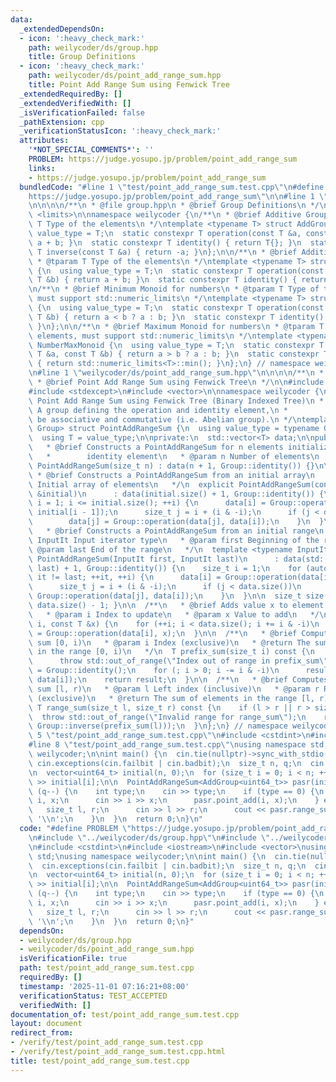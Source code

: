 ```yaml
---
data:
  _extendedDependsOn:
  - icon: ':heavy_check_mark:'
    path: weilycoder/ds/group.hpp
    title: Group Definitions
  - icon: ':heavy_check_mark:'
    path: weilycoder/ds/point_add_range_sum.hpp
    title: Point Add Range Sum using Fenwick Tree
  _extendedRequiredBy: []
  _extendedVerifiedWith: []
  _isVerificationFailed: false
  _pathExtension: cpp
  _verificationStatusIcon: ':heavy_check_mark:'
  attributes:
    '*NOT_SPECIAL_COMMENTS*': ''
    PROBLEM: https://judge.yosupo.jp/problem/point_add_range_sum
    links:
    - https://judge.yosupo.jp/problem/point_add_range_sum
  bundledCode: "#line 1 \"test/point_add_range_sum.test.cpp\"\n#define PROBLEM \"\
    https://judge.yosupo.jp/problem/point_add_range_sum\"\n\n#line 1 \"weilycoder/ds/group.hpp\"\
    \n\n\n\n/**\n * @file group.hpp\n * @brief Group Definitions\n */\n\n#include\
    \ <limits>\n\nnamespace weilycoder {\n/**\n * @brief Additive Group\n * @tparam\
    \ T Type of the elements\n */\ntemplate <typename T> struct AddGroup {\n  using\
    \ value_type = T;\n  static constexpr T operation(const T &a, const T &b) { return\
    \ a + b; }\n  static constexpr T identity() { return T{}; }\n  static constexpr\
    \ T inverse(const T &a) { return -a; }\n};\n\n/**\n * @brief Additive Monoid\n\
    \ * @tparam T Type of the elements\n */\ntemplate <typename T> struct AddMonoid\
    \ {\n  using value_type = T;\n  static constexpr T operation(const T &a, const\
    \ T &b) { return a + b; }\n  static constexpr T identity() { return T{}; }\n};\n\
    \n/**\n * @brief Minimum Monoid for numbers\n * @tparam T Type of the elements,\
    \ must support std::numeric_limits\n */\ntemplate <typename T> struct NumberMinMonoid\
    \ {\n  using value_type = T;\n  static constexpr T operation(const T &a, const\
    \ T &b) { return a < b ? a : b; }\n  static constexpr T identity() { return std::numeric_limits<T>::max();\
    \ }\n};\n\n/**\n * @brief Maximum Monoid for numbers\n * @tparam T Type of the\
    \ elements, must support std::numeric_limits\n */\ntemplate <typename T> struct\
    \ NumberMaxMonoid {\n  using value_type = T;\n  static constexpr T operation(const\
    \ T &a, const T &b) { return a > b ? a : b; }\n  static constexpr T identity()\
    \ { return std::numeric_limits<T>::min(); }\n};\n} // namespace weilycoder\n\n\
    \n#line 1 \"weilycoder/ds/point_add_range_sum.hpp\"\n\n\n\n/**\n * @file point_add_range_sum.hpp\n\
    \ * @brief Point Add Range Sum using Fenwick Tree\n */\n\n#include <cstddef>\n\
    #include <stdexcept>\n#include <vector>\n\nnamespace weilycoder {\n/**\n * @brief\
    \ Point Add Range Sum using Fenwick Tree (Binary Indexed Tree)\n * @tparam Group\
    \ A group defining the operation and identity element,\n *                must\
    \ be associative and commutative (i.e. Abelian group).\n */\ntemplate <typename\
    \ Group> struct PointAddRangeSum {\n  using value_type = typename Group::value_type;\n\
    \  using T = value_type;\n\nprivate:\n  std::vector<T> data;\n\npublic:\n  /**\n\
    \   * @brief Constructs a PointAddRangeSum for n elements initialized to the\n\
    \   *        identity element\n   * @param n Number of elements\n   */\n  explicit\
    \ PointAddRangeSum(size_t n) : data(n + 1, Group::identity()) {}\n\n  /**\n  \
    \ * @brief Constructs a PointAddRangeSum from an initial array\n   * @param initial\
    \ Initial array of elements\n   */\n  explicit PointAddRangeSum(const std::vector<T>\
    \ &initial)\n      : data(initial.size() + 1, Group::identity()) {\n    for (size_t\
    \ i = 1; i <= initial.size(); ++i) {\n      data[i] = Group::operation(data[i],\
    \ initial[i - 1]);\n      size_t j = i + (i & -i);\n      if (j < data.size())\n\
    \        data[j] = Group::operation(data[j], data[i]);\n    }\n  }\n\n  /**\n\
    \   * @brief Constructs a PointAddRangeSum from an initial range\n   * @tparam\
    \ InputIt Input iterator type\n   * @param first Beginning of the range\n   *\
    \ @param last End of the range\n   */\n  template <typename InputIt>\n  explicit\
    \ PointAddRangeSum(InputIt first, InputIt last)\n      : data(std::distance(first,\
    \ last) + 1, Group::identity()) {\n    size_t i = 1;\n    for (auto it = first;\
    \ it != last; ++it, ++i) {\n      data[i] = Group::operation(data[i], *it);\n\
    \      size_t j = i + (i & -i);\n      if (j < data.size())\n        data[j] =\
    \ Group::operation(data[j], data[i]);\n    }\n  }\n\n  size_t size() const { return\
    \ data.size() - 1; }\n\n  /**\n   * @brief Adds value x to element at index i\n\
    \   * @param i Index to update\n   * @param x Value to add\n   */\n  void point_add(size_t\
    \ i, const T &x) {\n    for (++i; i < data.size(); i += i & -i)\n      data[i]\
    \ = Group::operation(data[i], x);\n  }\n\n  /**\n   * @brief Computes the prefix\
    \ sum [0, i)\n   * @param i Index (exclusive)\n   * @return The sum of elements\
    \ in the range [0, i)\n   */\n  T prefix_sum(size_t i) const {\n    if (i > size())\n\
    \      throw std::out_of_range(\"Index out of range in prefix_sum\");\n    T result\
    \ = Group::identity();\n    for (; i > 0; i -= i & -i)\n      result = Group::operation(result,\
    \ data[i]);\n    return result;\n  }\n\n  /**\n   * @brief Computes the range\
    \ sum [l, r)\n   * @param l Left index (inclusive)\n   * @param r Right index\
    \ (exclusive)\n   * @return The sum of elements in the range [l, r)\n   */\n \
    \ T range_sum(size_t l, size_t r) const {\n    if (l > r || r > size())\n    \
    \  throw std::out_of_range(\"Invalid range for range_sum\");\n    return Group::operation(prefix_sum(r),\
    \ Group::inverse(prefix_sum(l)));\n  }\n};\n} // namespace weilycoder\n\n\n#line\
    \ 5 \"test/point_add_range_sum.test.cpp\"\n#include <cstdint>\n#include <iostream>\n\
    #line 8 \"test/point_add_range_sum.test.cpp\"\nusing namespace std;\nusing namespace\
    \ weilycoder;\n\nint main() {\n  cin.tie(nullptr)->sync_with_stdio(false);\n \
    \ cin.exceptions(cin.failbit | cin.badbit);\n  size_t n, q;\n  cin >> n >> q;\n\
    \n  vector<uint64_t> initial(n, 0);\n  for (size_t i = 0; i < n; ++i)\n    cin\
    \ >> initial[i];\n\n  PointAddRangeSum<AddGroup<uint64_t>> pasr(initial);\n  while\
    \ (q--) {\n    int type;\n    cin >> type;\n    if (type == 0) {\n      size_t\
    \ i, x;\n      cin >> i >> x;\n      pasr.point_add(i, x);\n    } else {\n   \
    \   size_t l, r;\n      cin >> l >> r;\n      cout << pasr.range_sum(l, r) <<\
    \ '\\n';\n    }\n  }\n  return 0;\n}\n"
  code: "#define PROBLEM \"https://judge.yosupo.jp/problem/point_add_range_sum\"\n\
    \n#include \"../weilycoder/ds/group.hpp\"\n#include \"../weilycoder/ds/point_add_range_sum.hpp\"\
    \n#include <cstdint>\n#include <iostream>\n#include <vector>\nusing namespace\
    \ std;\nusing namespace weilycoder;\n\nint main() {\n  cin.tie(nullptr)->sync_with_stdio(false);\n\
    \  cin.exceptions(cin.failbit | cin.badbit);\n  size_t n, q;\n  cin >> n >> q;\n\
    \n  vector<uint64_t> initial(n, 0);\n  for (size_t i = 0; i < n; ++i)\n    cin\
    \ >> initial[i];\n\n  PointAddRangeSum<AddGroup<uint64_t>> pasr(initial);\n  while\
    \ (q--) {\n    int type;\n    cin >> type;\n    if (type == 0) {\n      size_t\
    \ i, x;\n      cin >> i >> x;\n      pasr.point_add(i, x);\n    } else {\n   \
    \   size_t l, r;\n      cin >> l >> r;\n      cout << pasr.range_sum(l, r) <<\
    \ '\\n';\n    }\n  }\n  return 0;\n}"
  dependsOn:
  - weilycoder/ds/group.hpp
  - weilycoder/ds/point_add_range_sum.hpp
  isVerificationFile: true
  path: test/point_add_range_sum.test.cpp
  requiredBy: []
  timestamp: '2025-11-01 07:16:21+08:00'
  verificationStatus: TEST_ACCEPTED
  verifiedWith: []
documentation_of: test/point_add_range_sum.test.cpp
layout: document
redirect_from:
- /verify/test/point_add_range_sum.test.cpp
- /verify/test/point_add_range_sum.test.cpp.html
title: test/point_add_range_sum.test.cpp
---
```

